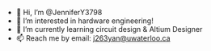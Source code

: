 - 👋 Hi, I’m @JenniferY3798
- 👀 I’m interested in hardware engineering!
- 🌱 I’m currently learning circuit design & Altium Designer
- 📫 Reach me by email: j263yan@uwaterloo.ca

<!---
JenniferY3798/JenniferY3798 is a ✨ special ✨ repository because its `README.md` (this file) appears on your GitHub profile.
You can click the Preview link to take a look at your changes.
--->
